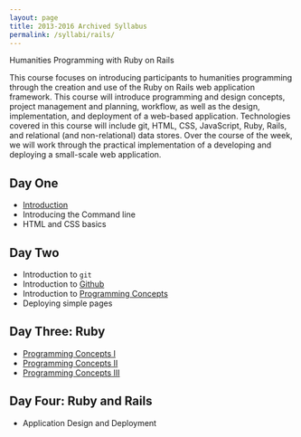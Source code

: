 ```yaml
---
layout: page
title: 2013-2016 Archived Syllabus
permalink: /syllabi/rails/
---
```


Humanities Programming with Ruby on Rails

This course focuses on introducing participants to humanities programming through the creation and use of the Ruby on Rails web application framework. This course will introduce programming and design concepts, project management and planning, workflow, as well as the design, implementation, and deployment of a web-based application. Technologies covered in this course will include git, HTML, CSS, JavaScript, Ruby, Rails, and relational (and non-relational) data stores. Over the course of the week, we will work through the practical implementation of a developing and deploying a small-scale web application.

<div class="syllabus">
  <div id="day-one">
    <h2>Day One</h2>
    <ul>
      <li><a href="{{"/assets/slides/hilt-intro.pdf" | prepend: site.baseurl }}">Introduction</a></li>
      <li>Introducing the Command line</li>
      <li>HTML and CSS basics</li>
    </ul>
  </div>
  <div id="day-two">
    <h2>Day Two</h2>
    <ul>
      <li>Introduction to <code>git</code></li>
      <li>Introduction to <a href="https://github.com">Github</a></li>
      <li>Introduction to <a href= "{{ "/assets/img/php_kitten.jpg" | prepend: site.baseurl }}">Programming Concepts</a></li>
      <li>Deploying simple pages</li>
    </ul>
  </div>
  <div id="day-three">
    <h2>Day Three: Ruby</h2>
    <ul>
      <li><a href="{{ "/assets/slides/hilt-programming-i.pdf" | prepend: site.baseurl }}">Programming Concepts I</a></li>
      <li><a href="{{ "/assets/slides/hilt-programming-ii.pdf" | prepend: site.baseurl }}">Programming Concepts II</a></li>
      <li><a href="{{ "/assets/slides/hilt-programming-iii.pdf" | prepend: site.baseurl }}">Programming Concepts III</a></li>
    </ul>
  </div>
  <div id="day-four">
    <h2>Day Four: Ruby and Rails</h2>
    <ul>
      <li>Application Design and Deployment</li>
    </ul>
  </div>
